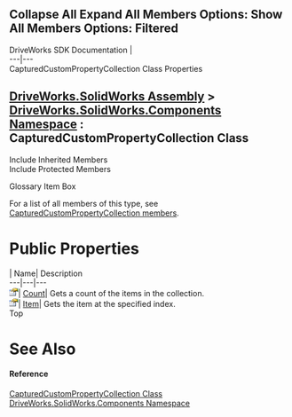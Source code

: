 Collapse All Expand All Members Options: Show All  Members Options: Filtered   
---  
DriveWorks SDK Documentation  |   
---|---  
CapturedCustomPropertyCollection Class Properties   
  
[DriveWorks.SolidWorks Assembly](topic13342.md) > [DriveWorks.SolidWorks.Components Namespace](topic13925.md) : CapturedCustomPropertyCollection Class  
---  
  
Include Inherited Members    
Include Protected Members    


Glossary Item Box

For a list of all members of this type, see [CapturedCustomPropertyCollection members](topic14140.md).

# Public Properties

| Name| Description  
---|---|---  
![Public Property](dotnetimages/publicProperty.gif)| [Count](topic14152.md)| Gets a count of the items in the collection.   
![Public Property](dotnetimages/publicProperty.gif)| [Item](topic14153.md)| Gets the item at the specified index.   
Top

# See Also

#### Reference

[CapturedCustomPropertyCollection Class](topic14139.md)   
[DriveWorks.SolidWorks.Components Namespace](topic13925.md)


